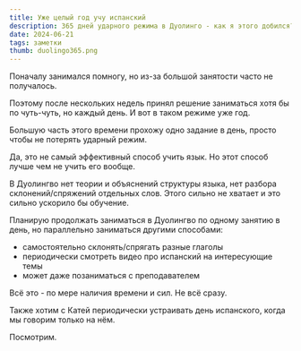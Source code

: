 ```yaml
---
title: Уже целый год учу испанский
description: 365 дней ударного режима в Дуолинго - как я этого добился?
date: 2024-06-21
tags: заметки
thumb: duolingo365.png
---
```


Поначалу занимался помногу, но из-за большой занятости часто не получалось.

Поэтому после нескольких недель принял решение заниматься хотя бы по чуть-чуть, но каждый день. И вот в таком режиме уже год.

Большую часть этого времени прохожу одно задание в день, просто чтобы не потерять ударный режим. 

Да, это не самый эффективный способ учить язык. Но этот способ лучше чем не учить его вообще.

В Дуолингво нет теории и объяснений структуры языка, нет разбора склонений/спряжений отдельных слов. Этого сильно не хватает и это сильно ускорило бы обучение.

Планирую продолжать заниматься в Дуолингво по одному занятию в день, но параллельно заниматься другими способами:
- самостоятельно склонять/спрягать разные глаголы
- периодически смотреть видео про испанский на интересующие темы
- может даже позаниматься с преподавателем

Всё это - по мере наличия времени и сил. Не всё сразу.

Также хотим с Катей периодически устраивать день испанского, когда мы говорим только на нём.

Посмотрим.